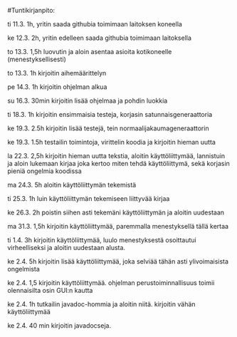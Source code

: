 #Tuntikirjanpito: 

ti 11.3. 1h, yritin saada githubia toimimaan laitoksen koneella 

ke 12.3. 2h, yritin edelleen saada githubia toimimaan laitoksella

to 13.3. 1,5h luovutin ja aloin asentaa asioita kotikoneelle (menestyksellisesti)

to 13.3. 1h kirjoitin aihemäärittelyn

pe 14.3. 1h kirjoitin ohjelman alkua

su 16.3. 30min kirjoitin lisää ohjelmaa ja pohdin luokkia

ti 18.3. 1h kirjoitin ensimmaisia testeja, korjasin satunnaisgeneraattoria

ke 19.3. 2.5h kirjoitin lisää testejä, tein normaalijakaumageneraattorin

ke 19.3. 1.5h testailin toimintoja, virittelin koodia ja kirjoitin hieman uutta

la 22.3. 2,5h kirjoitin hieman uutta tekstia, aloitin käyttöliittymää, lannistuin ja aloin lukemaan kirjaa joka kertoo miten tehdä käyttöliittymä, sekä korjasin pieniä ongelmia koodissa

ma 24.3. 5h aloitin käyttöliittymän tekemistä

ti 25.3. 1h luin käyttöliittymän tekemiseen liittyvää kirjaa

ke 26.3. 2h poistin siihen asti tekemäni käyttöliittymän ja aloitin uudestaan

ma 31.3. 1,5h kirjoitin käyttöliittymää, paremmalla menestyksellä tällä kertaa

ti 1.4. 3h kirjoitin käyttöliittymää, luulo menestyksestä osoittautui virheelliseksi ja aloitin uudestaan alusta.

ke 2.4. 5h kirjoitin lisää käyttöliittymää, joka selviää tähän asti ylivoimaisista ongelmista

ke 2.4. 1,5 kirjoitin käyttöliittymää. ohjelman perustoiminnallisuus toimii olennaisilta osin GUI:n kautta

ke 2.4. 1h tutkailin javadoc-hommia ja aloitin niitä. kirjoitin vähän käyttöliittymää

ke 2.4. 40 min kirjoitin javadocseja.
